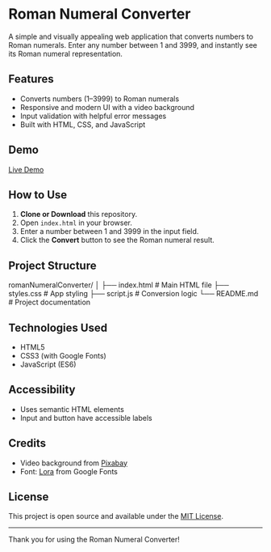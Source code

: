 # Roman Numeral Converter

A simple and visually appealing web application that converts numbers to Roman numerals. Enter any number between 1 and 3999, and instantly see its Roman numeral representation.

## Features

- Converts numbers (1–3999) to Roman numerals
- Responsive and modern UI with a video background
- Input validation with helpful error messages
- Built with HTML, CSS, and JavaScript

## Demo

[Live Demo](https://tobilobacodes00.github.io/Roman-Numeral-Converter/)

## How to Use

1. **Clone or Download** this repository.
2. Open `index.html` in your browser.
3. Enter a number between 1 and 3999 in the input field.
4. Click the **Convert** button to see the Roman numeral result.

## Project Structure

romanNumeralConverter/ │ ├── index.html # Main HTML file ├── styles.css # App styling ├── script.js # Conversion logic └── README.md # Project documentation

## Technologies Used

- HTML5
- CSS3 (with Google Fonts)
- JavaScript (ES6)

## Accessibility

- Uses semantic HTML elements
- Input and button have accessible labels

## Credits

- Video background from [Pixabay](https://pixabay.com/videos/)
- Font: [Lora](https://fonts.google.com/specimen/Lora) from Google Fonts

## License

This project is open source and available under the [MIT License](LICENSE).

---

Thank you for using the Roman Numeral Converter!
